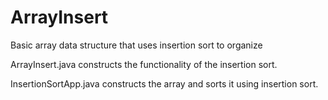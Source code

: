# ArrayInsert
Basic array data structure that uses insertion sort to organize

ArrayInsert.java constructs the functionality of the insertion sort. 

InsertionSortApp.java constructs the array and sorts it using insertion sort.

